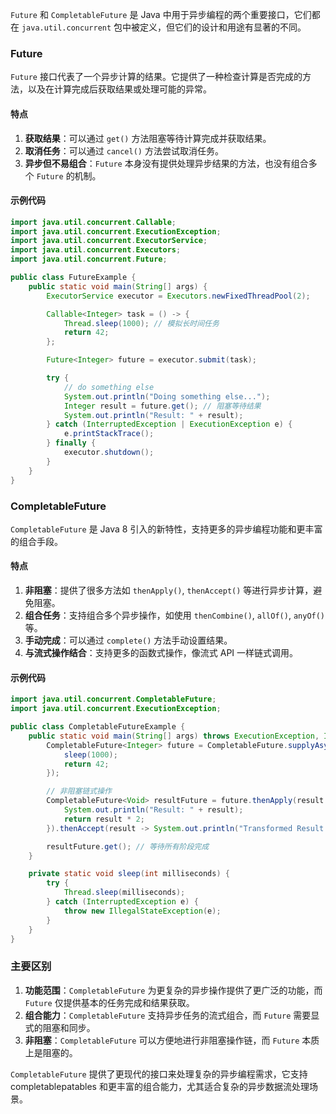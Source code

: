 `Future` 和 `CompletableFuture` 是 Java 中用于异步编程的两个重要接口，它们都在 `java.util.concurrent` 包中被定义，但它们的设计和用途有显著的不同。

### Future
`Future` 接口代表了一个异步计算的结果。它提供了一种检查计算是否完成的方法，以及在计算完成后获取结果或处理可能的异常。

#### 特点
1. **获取结果**：可以通过 `get()` 方法阻塞等待计算完成并获取结果。
2. **取消任务**：可以通过 `cancel()` 方法尝试取消任务。
3. **异步但不易组合**：`Future` 本身没有提供处理异步结果的方法，也没有组合多个 `Future` 的机制。

#### 示例代码
```java
import java.util.concurrent.Callable;  
import java.util.concurrent.ExecutionException;  
import java.util.concurrent.ExecutorService;  
import java.util.concurrent.Executors;  
import java.util.concurrent.Future;  

public class FutureExample {  
    public static void main(String[] args) {  
        ExecutorService executor = Executors.newFixedThreadPool(2);  

        Callable<Integer> task = () -> {  
            Thread.sleep(1000); // 模拟长时间任务  
            return 42;  
        };  

        Future<Integer> future = executor.submit(task);  

        try {  
            // do something else  
            System.out.println("Doing something else...");  
            Integer result = future.get(); // 阻塞等待结果  
            System.out.println("Result: " + result);  
        } catch (InterruptedException | ExecutionException e) {  
            e.printStackTrace();  
        } finally {  
            executor.shutdown();  
        }  
    }  
}
```

### CompletableFuture
`CompletableFuture` 是 Java 8 引入的新特性，支持更多的异步编程功能和更丰富的组合手段。

#### 特点
1. **非阻塞**：提供了很多方法如 `thenApply()`, `thenAccept()` 等进行异步计算，避免阻塞。
2. **组合任务**：支持组合多个异步操作，如使用 `thenCombine()`, `allOf()`, `anyOf()` 等。
3. **手动完成**：可以通过 `complete()` 方法手动设置结果。
4. **与流式操作结合**：支持更多的函数式操作，像流式 API 一样链式调用。

#### 示例代码
```java
import java.util.concurrent.CompletableFuture;  
import java.util.concurrent.ExecutionException;  

public class CompletableFutureExample {  
    public static void main(String[] args) throws ExecutionException, InterruptedException {  
        CompletableFuture<Integer> future = CompletableFuture.supplyAsync(() -> {  
            sleep(1000);  
            return 42;  
        });  

        // 非阻塞链式操作  
        CompletableFuture<Void> resultFuture = future.thenApply(result -> {  
            System.out.println("Result: " + result);  
            return result * 2;  
        }).thenAccept(result -> System.out.println("Transformed Result: " + result));  

        resultFuture.get(); // 等待所有阶段完成  
    }  

    private static void sleep(int milliseconds) {  
        try {  
            Thread.sleep(milliseconds);  
        } catch (InterruptedException e) {  
            throw new IllegalStateException(e);  
        }  
    }  
}
```

### 主要区别
1. **功能范围**：`CompletableFuture` 为更复杂的异步操作提供了更广泛的功能，而 `Future` 仅提供基本的任务完成和结果获取。
2. **组合能力**：`CompletableFuture` 支持异步任务的流式组合，而 `Future` 需要显式的阻塞和同步。
3. **非阻塞**：`CompletableFuture` 可以方便地进行非阻塞操作链，而 `Future` 本质上是阻塞的。

`CompletableFuture` 提供了更现代的接口来处理复杂的异步编程需求，它支持 completablepatables 和更丰富的组合能力，尤其适合复杂的异步数据流处理场景。

